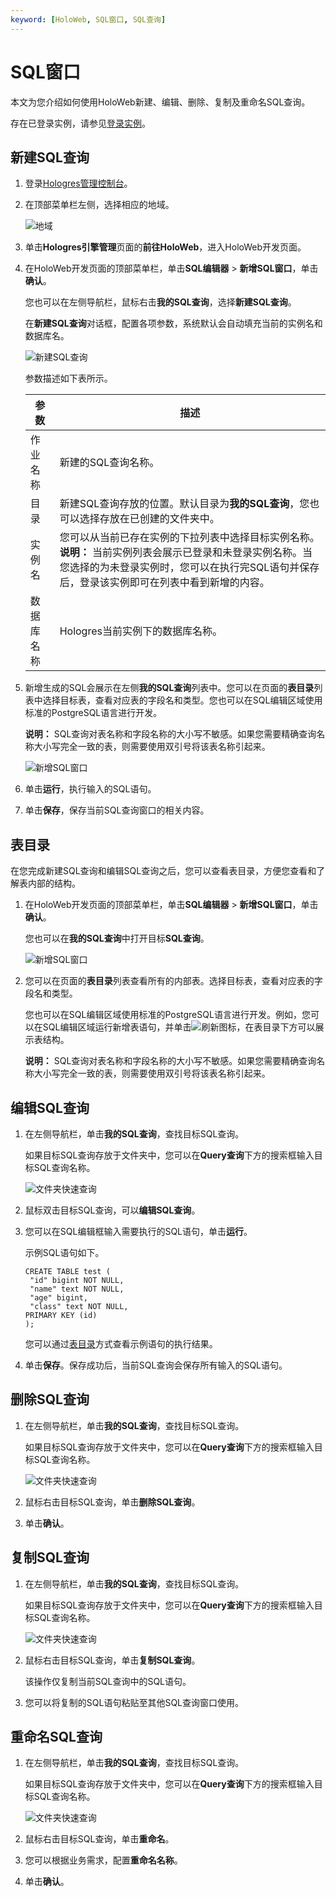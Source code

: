 ```yaml
---
keyword: [HoloWeb, SQL窗口, SQL查询]
---
```


# SQL窗口

本文为您介绍如何使用HoloWeb新建、编辑、删除、复制及重命名SQL查询。

存在已登录实例，请参见[登录实例](/cn.zh-CN/连接开发工具/HoloWeb/连接管理/登录实例.md)。

## 新建SQL查询

1.  登录[Hologres管理控制台](https://hologram.console.aliyun.com/#/instance)。

2.  在顶部菜单栏左侧，选择相应的地域。

    ![地域](https://static-aliyun-doc.oss-accelerate.aliyuncs.com/assets/img/zh-CN/4547818061/p141749.png)

3.  单击**Hologres引擎管理**页面的**前往HoloWeb**，进入HoloWeb开发页面。

4.  在HoloWeb开发页面的顶部菜单栏，单击**SQL编辑器** \> **新增SQL窗口**，单击**确认**。

    您也可以在左侧导航栏，鼠标右击**我的SQL查询**，选择**新建SQL查询**。

    在**新建SQL查询**对话框，配置各项参数，系统默认会自动填充当前的实例名和数据库名。

    ![新建SQL查询](https://static-aliyun-doc.oss-accelerate.aliyuncs.com/assets/img/zh-CN/8922231261/p275010.png)

    参数描述如下表所示。

    |参数|描述|
    |--|--|
    |作业名称|新建的SQL查询名称。|
    |目录|新建SQL查询存放的位置。默认目录为**我的SQL查询**，您也可以选择存放在已创建的文件夹中。|
    |实例名|您可以从当前已存在实例的下拉列表中选择目标实例名称。**说明：** 当前实例列表会展示已登录和未登录实例名称。当您选择的为未登录实例时，您可以在执行完SQL语句并保存后，登录该实例即可在列表中看到新增的内容。 |
    |数据库名称|Hologres当前实例下的数据库名称。|

5.  新增生成的SQL会展示在左侧**我的SQL查询**列表中。您可以在页面的**表目录**列表中选择目标表，查看对应表的字段名和类型。您也可以在SQL编辑区域使用标准的PostgreSQL语言进行开发。

    **说明：** SQL查询对表名称和字段名称的大小写不敏感。如果您需要精确查询名称大小写完全一致的表，则需要使用双引号将该表名称引起来。

    ![新增SQL窗口](https://static-aliyun-doc.oss-accelerate.aliyuncs.com/assets/img/zh-CN/3883331261/p275030.png)

6.  单击**运行**，执行输入的SQL语句。

7.  单击**保存**，保存当前SQL查询窗口的相关内容。


## 表目录

在您完成新建SQL查询和编辑SQL查询之后，您可以查看表目录，方便您查看和了解表内部的结构。

1.  在HoloWeb开发页面的顶部菜单栏，单击**SQL编辑器** \> **新增SQL窗口**，单击**确认**。

    您也可以在**我的SQL查询**中打开目标**SQL查询**。

    ![新增SQL窗口](https://static-aliyun-doc.oss-accelerate.aliyuncs.com/assets/img/zh-CN/3883331261/p275030.png)

2.  您可以在页面的**表目录**列表查看所有的内部表。选择目标表，查看对应表的字段名和类型。

    您也可以在SQL编辑区域使用标准的PostgreSQL语言进行开发。例如，您可以在SQL编辑区域运行新增表语句，并单击![刷新](https://static-aliyun-doc.oss-accelerate.aliyuncs.com/assets/img/zh-CN/2342488951/p117260.png)图标，在表目录下方可以展示表结构。

    **说明：** SQL查询对表名称和字段名称的大小写不敏感。如果您需要精确查询名称大小写完全一致的表，则需要使用双引号将该表名称引起来。


## 编辑SQL查询

1.  在左侧导航栏，单击**我的SQL查询**，查找目标SQL查询。

    如果目标SQL查询存放于文件夹中，您可以在**Query查询**下方的搜索框输入目标SQL查询名称。

    ![文件夹快速查询](https://static-aliyun-doc.oss-accelerate.aliyuncs.com/assets/img/zh-CN/9578131261/p274941.png)

2.  鼠标双击目标SQL查询，可以**编辑SQL查询**。

3.  您可以在SQL编辑框输入需要执行的SQL语句，单击**运行**。

    示例SQL语句如下。

    ```
    CREATE TABLE test (
     "id" bigint NOT NULL,
     "name" text NOT NULL,
     "age" bigint,
     "class" text NOT NULL,
    PRIMARY KEY (id)
    );
    ```

    您可以通过[表目录](#step_3rq_2i2_7zf)方式查看示例语句的执行结果。

4.  单击**保存**。保存成功后，当前SQL查询会保存所有输入的SQL语句。


## 删除SQL查询

1.  在左侧导航栏，单击**我的SQL查询**，查找目标SQL查询。

    如果目标SQL查询存放于文件夹中，您可以在**Query查询**下方的搜索框输入目标SQL查询名称。

    ![文件夹快速查询](https://static-aliyun-doc.oss-accelerate.aliyuncs.com/assets/img/zh-CN/9578131261/p274941.png)

2.  鼠标右击目标SQL查询，单击**删除SQL查询**。

3.  单击**确认**。


## 复制SQL查询

1.  在左侧导航栏，单击**我的SQL查询**，查找目标SQL查询。

    如果目标SQL查询存放于文件夹中，您可以在**Query查询**下方的搜索框输入目标SQL查询名称。

    ![文件夹快速查询](https://static-aliyun-doc.oss-accelerate.aliyuncs.com/assets/img/zh-CN/9578131261/p274941.png)

2.  鼠标右击目标SQL查询，单击**复制SQL查询**。

    该操作仅复制当前SQL查询中的SQL语句。

3.  您可以将复制的SQL语句粘贴至其他SQL查询窗口使用。


## 重命名SQL查询

1.  在左侧导航栏，单击**我的SQL查询**，查找目标SQL查询。

    如果目标SQL查询存放于文件夹中，您可以在**Query查询**下方的搜索框输入目标SQL查询名称。

    ![文件夹快速查询](https://static-aliyun-doc.oss-accelerate.aliyuncs.com/assets/img/zh-CN/9578131261/p274941.png)

2.  鼠标右击目标SQL查询，单击**重命名**。

3.  您可以根据业务需求，配置**重命名名称**。

4.  单击**确认**。



